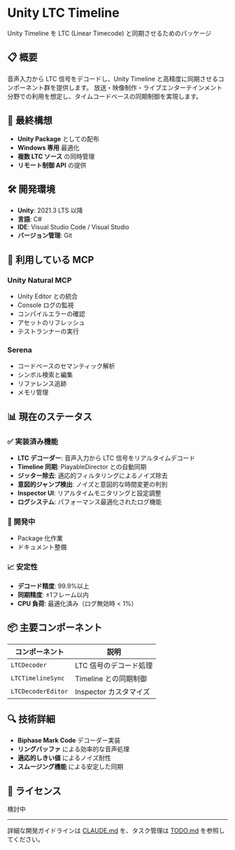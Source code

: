 # Unity LTC Timeline

Unity Timeline を LTC (Linear Timecode) と同期させるためのパッケージ

## 📋 概要

音声入力から LTC 信号をデコードし、Unity Timeline と高精度に同期させるコンポーネント群を提供します。
放送・映像制作・ライブエンターテインメント分野での利用を想定し、タイムコードベースの同期制御を実現します。

## 🎯 最終構想

- **Unity Package** としての配布
- **Windows 専用** 最適化
- **複数 LTC ソース** の同時管理
- **リモート制御 API** の提供

## 🛠 開発環境

- **Unity**: 2021.3 LTS 以降
- **言語**: C#
- **IDE**: Visual Studio Code / Visual Studio
- **バージョン管理**: Git

## 🔧 利用している MCP

### Unity Natural MCP
- Unity Editor との統合
- Console ログの監視
- コンパイルエラーの確認
- アセットのリフレッシュ
- テストランナーの実行

### Serena
- コードベースのセマンティック解析
- シンボル検索と編集
- リファレンス追跡
- メモリ管理

## 📊 現在のステータス

### ✅ 実装済み機能
- **LTC デコーダー**: 音声入力から LTC 信号をリアルタイムデコード
- **Timeline 同期**: PlayableDirector との自動同期
- **ジッター除去**: 適応的フィルタリングによるノイズ除去
- **意図的ジャンプ検出**: ノイズと意図的な時間変更の判別
- **Inspector UI**: リアルタイムモニタリングと設定調整
- **ログシステム**: パフォーマンス最適化されたログ機能

### 🚧 開発中
- Package 化作業
- ドキュメント整備

### 📈 安定性
- **デコード精度**: 99.9%以上
- **同期精度**: ±1フレーム以内
- **CPU 負荷**: 最適化済み（ログ無効時 < 1%）

## 📦 主要コンポーネント

| コンポーネント | 説明 |
|---|---|
| `LTCDecoder` | LTC 信号のデコード処理 |
| `LTCTimelineSync` | Timeline との同期制御 |
| `LTCDecoderEditor` | Inspector カスタマイズ |

## 🔍 技術詳細

- **Biphase Mark Code** デコーダー実装
- **リングバッファ** による効率的な音声処理
- **適応的しきい値** によるノイズ耐性
- **スムージング機能** による安定した同期

## 📝 ライセンス

検討中

---

詳細な開発ガイドラインは [CLAUDE.md](./CLAUDE.md) を、タスク管理は [TODO.md](./TODO.md) を参照してください。
